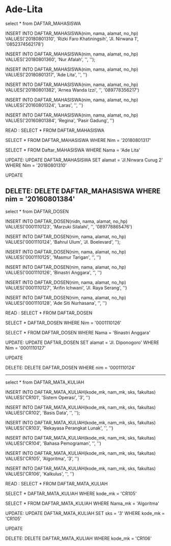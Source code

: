 # Ade-Lita

select * from DAFTAR_MAHASISWA

INSERT INTO DAFTAR_MAHASISWA(nim, nama, alamat, no_hp)
VALUES('20180801310', 'Rizki Faro Khatiningsih', 'Jl. Nirwana 1', '0852374562178')

INSERT INTO DAFTAR_MAHASISWA(nim, nama, alamat, no_hp)
VALUES('20180801360', 'Nur Afalah', '', '');

INSERT INTO DAFTAR_MAHASISWA(nim, nama, alamat, no_hp)
VALUES('20180801317', 'Ade Lita', '', '')

INSERT INTO DAFTAR_MAHASISWA(nim, nama, alamat, no_hp)
VALUES('20180801382', 'Arnea Wanda Izzi', '', '089778356217')

INSERT INTO DAFTAR_MAHASISWA(nim, nama, alamat, no_hp)
VALUES('20160801324', 'Laras', '', '')

INSERT INTO DAFTAR_MAHASISWA(nim, nama, alamat, no_hp)
VALUES('20160801384', 'Regina', 'Pasir Gadung', '')

READ :
SELECT * FROM DAFTAR_MAHASISWA

SELECT * FROM DAFTAR_MAHASISWA
WHERE Nim = '20180801317'

SELECT * FROM Daftar_MAHASISWA
WHERE Nama = 'Ade Lita'

UPDATE:
UPDATE DAFTAR_MAHASISWA
SET alamat = 'Jl.Nirwara Curug 2'
WHERE Nim = '20180801310'

UPDATE

DELETE:
DELETE DAFTAR_MAHASISWA
WHERE nim = '20160801384'
-------------------------------------------------------------------------------------------

select * from DAFTAR_DOSEN

INSERT INTO DAFTAR_DOSEN(nidn, nama, alamat, no_hp)
VALUES('0001110123', 'Marzuki Silalahi', '', '089778865476')

INSERT INTO DAFTAR_DOSEN(nim, nama, alamat, no_hp)
VALUES('0001110124', 'Bahrul Ulum', 'Jl. Boelevard', '');

INSERT INTO DAFTAR_DOSEN(nim, nama, alamat, no_hp)
VALUES('0001110125', 'Masmur Tarigan', '', '')

INSERT INTO DAFTAR_DOSEN(nim, nama, alamat, no_hp)
VALUES('0001110126', 'Binastri Anggara', '', '')

INSERT INTO DAFTAR_DOSEN(nim, nama, alamat, no_hp)
VALUES('0001110127', 'Arifin Ichwani', 'Jl. Raya Serang', '')

INSERT INTO DAFTAR_DOSEN(nim, nama, alamat, no_hp)
VALUES('0001110128', 'Ade Siti Nurhasana', '', '')

READ :
SELECT * FROM DAFTAR_DOSEN

SELECT * DAFTAR_DOSEN
WHERE Nim = '0001110126'

SELECT * FROM DAFTAR_DOSEN
WHERE Nama = 'Binastri Anggara'

UPDATE:
UPDATE DAFTAR_DOSEN
SET alamat = 'Jl. Diponogoro'
WHERE Nim = '0001110127'

UPDATE

DELETE:
DELETE DAFTAR_DOSEN
WHERE nim = '0001110124'

----------------------------------------------------------------------------------

select * from DAFTAR_MATA_KULIAH

INSERT INTO DAFTAR_MATA_KULIAH(kode_mk, nam_mk, sks, fakultas)
VALUES('CR101', 'Sistem Operasi', '3', '')

INSERT INTO DAFTAR_MATA_KULIAH(kode_mk, nam_mk, sks, fakultas)
VALUES('CR102', 'Basis Data', '', '');

INSERT INTO DAFTAR_MATA_KULIAH(kode_mk, nam_mk, sks, fakultas)
VALUES('CR103', 'Rekayasa Perangkat Lunak', '', '')

INSERT INTO DAFTAR_MATA_KULIAH(kode_mk, nam_mk, sks, fakultas)
VALUES('CR104', 'Bahasa Pemograman', '', '')

INSERT INTO DAFTAR_MATA_KULIAH(kode_mk, nam_mk, sks, fakultas)
VALUES('CR105', 'Algoritma', '3', '')

INSERT INTO DAFTAR_MATA_KULIAH(kode_mk, nam_mk, sks, fakultas)
VALUES('CR106', 'Kalkulus', '', '')

READ :
SELECT * FROM DAFTAR_MATA_KULIAH

SELECT * DAFTAR_MATA_KULIAH
WHERE kode_mk = 'CR105'

SELECT * FROM DAFTAR_MATA_KULIAH
WHERE Nama_mk = 'Algoritma'

UPDATE:
UPDATE DAFTAR_MATA_KULIAH
SET sks = '3'
WHERE kode_mk = 'CR105'

UPDATE

DELETE:
DELETE DAFTAR_MATA_KULIAH
WHERE kode_mk = 'CR106'
